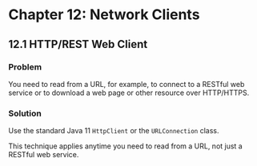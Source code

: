 # Chapter 12: Network Clients

## 12.1 HTTP/REST Web Client

### Problem

You need to read from a URL, for example, to connect to a RESTful web service or to download a web page or other resource over HTTP/HTTPS.

### Solution

Use the standard Java 11 `HttpClient` or the `URLConnection` class.

This technique applies anytime you need to read from a URL, not just a RESTful web service.
